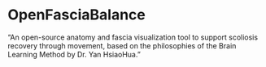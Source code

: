 # OpenFasciaBalance
“An open-source anatomy and fascia visualization tool to support scoliosis recovery through movement, based on the philosophies of the Brain Learning Method by Dr. Yan HsiaoHua.”
